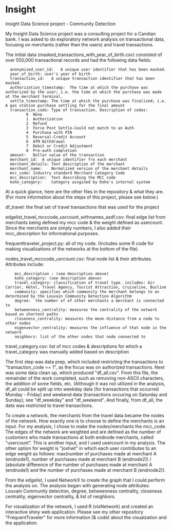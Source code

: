 # Insight
Insight Data Science project - Community Detection

My Insight Data Science project was a consulting project for a Candian bank. I was asked to do exploratory network analysis on transactional data, focusing on merchants (rather than the users) and travel transactions. 

The initial data (masked_transactions_with_year_of_birth.csv) consisted of over 550,000 transactional records and had the following data fields:

      anonymized_user_id:	A unique user identifier that has been masked.
      year_of_birth: user's year of birth
      transaction_id:  	A unique transaction identifier that has been masked.
      authorization_timestamp:	The time at which the purchase was authorized by the user; i.e. the time at which the purchase was made at the merchant terminal.
      settle_timestamp:	The time at which the purchase was finalized; i.e. A gas station purchase settling for the final amount
      transaction_code:	Type of transaction. Description of codes:
             0	None
             1	Authorization
             2	Refund
             3	Force Post Settle-Could not match to an Auth
             4	Purchase with PIN
             5	Reversal-Credit Account
             6	ATM Withdrawal
             7	Debit or Credit Adjustment
             8	Pre-auth completion
      amount:	Dollar value of the transaction
      merchant_id:	A unique identifier fro each merchant
      merchant_details:	Text description of the merchant
      merchant_name:	Normalized version of the merchant details
      mcc_code:	Industry standard Merchant Category Code
      mcc_description:	Text describing the MCC code
      koho_category:	Category assgined by Koho's internal system


At a quick glance, here are the other files in the repository & what they are. (For more information about the steps of this project, please see below.)

df_travel: the final set of travel transactions that was used for the project

edgelist_travel_mcccode_usrcount_withnames_asdf.csv: final edge list from merchants being defined my mcc code & the weight defined as usercount. Since the merchants are simply numbers, I also added their mcc_description for informational purposes.

frequenttraveler_project.py: all of my code. (Includes some R code for making visualizations of the networks at the bottom of the file)

nodes_travel_mcccode_usrcount.csv: final node list & their attributes. Attributes include:
        
        mcc_description : (see description above)
        koho_category: (see description above)
        travel_category: classification of travel type. includes: Air Carrier, Hotel, Travel Agency, Tourist Attraction, Cruiseline, Busline
        community: specifies which community the merchant belongs to as determined by the Louvain Community Detection Algorithm
        degree:  the number of of other merchants a merchant is connected to
        betweenness_centrality: measures the centrality of the network based on shortest paths
        closeness_centrality: measures the mean distance from a node to other nodes
        eigenvector_centrality: measures the influence of that node in the network
        neighbors: list of the other nodes that node connected to
          
travel_category.csv: list of mcc codes & descriptions for which a travel_category was manually added based on description


The first step was data prep, which included restricting the transactions to "transaction_code == 1", as the focus was on authorized transactions. Next was some data clean up, which produced "df_all.csv". From this file, the remainder of the work completed, such as removing non-ASCII characters, the addition of some fields, etc. (Although it was not utilized in the analysis, df_all could be split up into weekday data (for transactions that occurred Monday - Friday) and weekend data (transactions occuring on Saturday and Sunday); see "df_weekday" and "df_weekend". And finally, from df_all, the data was restricted to travel transactions. 

To create a network, the merchants from the travel data became the nodes of the network. How exactly one is to choose to define the merchants is an input. For my analysis, I chose to make the nodes/merchants the mcc_code. The edges of the network are weighted and are defined as the number of customers who made transactions at both endnode merchants, called "usercount". This is another input, and I used usercount in my analysis. The other option for weight is "joshwt" in which each user contributes to an edge weight as follows: max(number of purchases made at merchant A (endnode1), number of purchases made at merchant B (endnode2)) / (absolute difference of the number of purchases made at merchant A (endnode1) and the number of purchases made at merchant B (endnode2)).

From the edgelist, I used NetworkX to create the graph that I could perform the analysis on. The analysis began with generating node attributes: Louvain Community detection, degree, betweenness centrality, closeness centrality, eigenvector centrality, & list of neighbors.


For visualization of the network, I used R (visNetwork) and created an interactive shiny web application. Please see my other repository "FrequentTraveler" for more information (& code) about the visualzation and the application.

